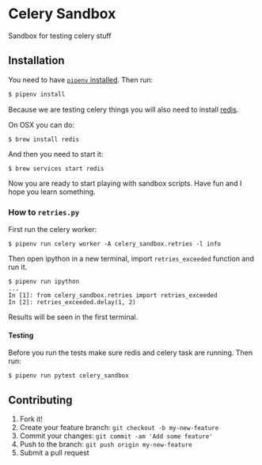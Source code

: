 # Celery Sandbox

Sandbox for testing celery stuff

## Installation

You need to have [`pipenv` installed](https://docs.pipenv.org/#install-pipenv-today).
Then run:
```bash
$ pipenv install
```

Because we are testing celery things you will also need to install
[redis](https://redis.io/). 

On OSX you can do:

```
$ brew install redis
```

And then you need to start it:

```
$ brew services start redis
```

Now you are ready to start playing with sandbox scripts. Have fun and I hope you
learn something.


### How to `retries.py`

First run the celery worker:

```
$ pipenv run celery worker -A celery_sandbox.retries -l info
```

Then open ipython in a new terminal, import `retries_exceeded` function and run it.

```
$ pipenv run ipython
...
In [1]: from celery_sandbox.retries import retries_exceeded
In [2]: retries_exceeded.delay(1, 2)
```

Results will be seen in the first terminal.


#### Testing

Before you run the tests make sure redis and celery task are running. Then run:

```
$ pipenv run pytest celery_sandbox
```


## Contributing

1. Fork it!
2. Create your feature branch: `git checkout -b my-new-feature`
3. Commit your changes: `git commit -am 'Add some feature'`
4. Push to the branch: `git push origin my-new-feature`
5. Submit a pull request